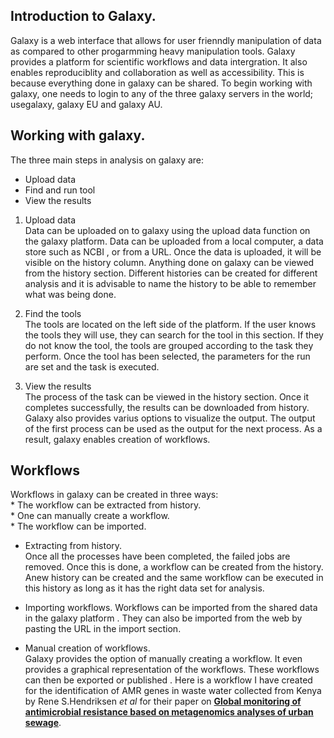 ## Introduction to Galaxy.  
Galaxy is a web interface that allows for user frienndly manipulation of data as compared to other progarmming heavy manipulation tools. Galaxy provides a platform for scientific workflows and data intergration. It also enables reproduciblity and collaboration as well as accessibility. This is because everything done in galaxy can be shared.
To begin working with galaxy, one needs to login to any of the three galaxy servers in the world; usegalaxy, galaxy EU and galaxy AU. 

## Working with galaxy.  
The three main steps in analysis on galaxy are:
   * Upload data
   * Find and run tool
   * View the results
 
 1. Upload data  
     Data can be uploaded on to galaxy using the upload data function on the galaxy platform. Data can be uploaded from a local computer, a data store        such as NCBI , or from a URL. Once the data is uploaded, it will be visible on the history column. Anything done on galaxy can be viewed from the        history section. Different histories can be created for different analysis and it is advisable to name the history to be able to remember what was        being done.
     
 2. Find the tools  
      The tools are located on the left side of the platform. If the user knows the tools they will use, they can search for the tool in this section. If       they do not know the tool, the tools are grouped according to the task they perform. Once the tool has been selected, the parameters for the run         are set and the task is executed.  
 
 3. View the results  
     The process of the task can be viewed in the history section. Once it completes successfully, the results can be downloaded from history. Galaxy          also provides varius options to visualize the output. The output of the first process can be used as the output for the next process. As a result,        galaxy enables creation of workflows.  
     
 ## Workflows  
   Workflows in galaxy can be created in three ways:  
       * The workflow can be extracted from history.  
       * One can manually create a workflow.  
       * The workflow can be imported.  
       
   
   * Extracting from history.  
     Once all the processes have been completed, the failed jobs are removed. Once this is done, a workflow can be created from the history. Anew history can be created and the same workflow can be executed in this history as long as it has the right data set for analysis.  
     
   * Importing workflows. 
     Workflows can be imported from the shared data in the galaxy platform . They can also be imported from the web by pasting the URL in the import          section.  
     
   * Manual creation of workflows.  
     Galaxy provides the option of manually creating a workflow. It even provides a graphical representation of the workflows. These workflows can then be exported or published . Here is a workflow I have created for the identification of AMR genes in waste water collected from Kenya by Rene S.Hendriksen *et al* for their paper on [**Global monitoring of antimicrobial resistance based on metagenomics analyses of urban sewage**](https://www.nature.com/articles/s41467-019-08853-3).

